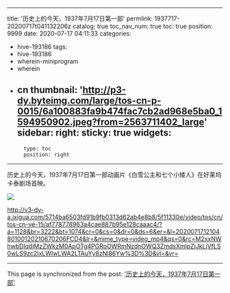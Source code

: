 
---
title: '历史上的今天，1937年7月17日第一部'
permlink: 1937717-20200717t041132206z
catalog: true
toc_nav_num: true
toc: true
position: 9999
date: 2020-07-17 04:11:33
categories:
- hive-193186
tags:
- hive-193186
- wherein-miniprogram
- wherein
- cn
thumbnail: 'http://p3-dy.byteimg.com/large/tos-cn-p-0015/6a100883fa9b474fac7cb2ad968e5ba0_1594950902.jpeg?from=2563711402_large'
sidebar:
    right:
        sticky: true
widgets:
    -
        type: toc
        position: right
---


历史上的今天，1937年7月17日第一部动画片《白雪公主和七个小矮人》在好莱坞卡泰剧场首映。

<img src="http://p3-dy.byteimg.com/large/tos-cn-p-0015/6a100883fa9b474fac7cb2ad968e5ba0_1594950902.jpeg?from=2563711402_large" />

http://v3-dy-a.ixigua.com/5714ba6503fd91b9fb0313d62ab4e8b8/5f11330e/video/tos/cn/tos-cn-ve-15/af778778963a4cae887b95e128caaac4/?a=1128&br=3222&bt=1074&cr=0&cs=0&dr=0&ds=6&er=&l=202007171210480100120210670206FCD4&lr=&mime_type=video_mp4&qs=0&rc=M2xxNWhwbDlqdjMzZWkzM0ApOTg4PGRoOWRmNzdnOWQ3ZmdsXmlpZjJkLjVfLS0wLS9zc2IxLWIwLWA2LTAuYy8zNl86Yw%3D%3D&vl=&vr=

- - -

This page is synchronized from the post: ['历史上的今天，1937年7月17日第一部'](https://steemit.com/@m18207319997/1937717-20200717t041132206z)
